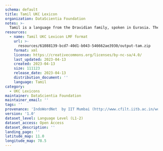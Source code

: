 ```yaml
---
schema: default
title: Tamil UKC Lexicon
organization: DataScientia Foundation
notes: >-
  Tamil is a language from the Dravidian family, spoken in Eurasia. The UKC Lexicon of Tamil is represented as a lexico-semantic network. It consists of words, word senses, synsets, as well as sense-level and synset-level relationships.
resources:
  - name: Tamil UKC Lexicon LMF format
    url: >-
      resources/61088139-bcd7-40d1-b043-546662ae3930/output-tam.zip
    format: xml
    license: https://creativecommons.org/licenses/by-nc-sa/4.0/
    last_updated: 2023-04-13
    created: 2023-04-13
    size: 111123
    release_date: 2023-04-13
    distribution_document: ''
    language: Tamil
category:
  - UKC Lexicons
maintainer: DataScientia Foundation
maintainer_email: ''
tags: ''
provenance: 'IndoWordNet  by IIT Mumbai (http://www.cfilt.iitb.ac.in/wordnet/webhwn/); Wiktionary 2022.01. by Wikimedia Foundation (http://en.wiktionary.org); CogNet 2.1 by Khuyagbaatar Batsuren, National University of Mongolia (http://cognet.ukc.disi.unitn.it); KinDiv: Kinship Diversity 1.0 by Temuulen Khishigsuren (http://ukc.disi.unitn.it/index.php/kinship/); UniMet: Universal Metonymy 1.0 by Temuulen Khishigsuren and Gábor Bella (http://ukc.disi.unitn.it/index.php/metonymy/); MorphyNet 2.0 by Gábor Bella and Khuyagbaatar Batsuren (http://ukc.disi.unitn.it/index.php/morphynet/); Antonymy 1.0 by Gábor Bella (http://ukc.datascientia.eu); NorthEuraLex 0.9 by Johannes Dellert and Gerhard Jäger, Eberhard Karls Universität Tübingen (http://northeuralex.org/); Princeton WordNet 2.1 by Princeton University (https://wordnet.princeton.edu)'
version: '1.0'
dataset_level: Language Level (L1-2)
dataset_access: Open Access
dataset_description: ''
landing_page: ''
latitude_map: 11.0
longitude_map: 78.5
---
```

